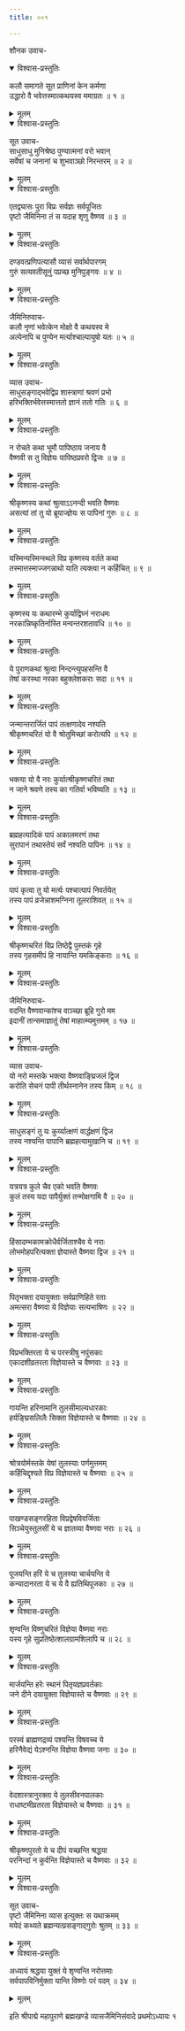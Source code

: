 ```yaml
---
title: ००१

---
```

शौनक उवाच-  

<details open><summary>विश्वास-प्रस्तुतिः</summary>

कलौ समागते सूत प्राणिनां केन कर्मणा  
उद्धारो वै भवेत्तस्मात्कथयस्व ममाग्रतः ॥ १ ॥
</details>

<details><summary>मूलम्</summary>

कलौ समागते सूत प्राणिनां केन कर्मणा  
उद्धारो वै भवेत्तस्मात्कथयस्व ममाग्रतः ॥ १ ॥
</details>



<details open><summary>विश्वास-प्रस्तुतिः</summary>

सूत उवाच-  
साधुसाधु मुनिश्रेष्ठ पुण्यात्मनां वरो भवान्  
सर्वेषां च जनानां च शुभवाञ्छो निरन्तरम् ॥ २ ॥
</details>

<details><summary>मूलम्</summary>

सूत उवाच-  
साधुसाधु मुनिश्रेष्ठ पुण्यात्मनां वरो भवान्  
सर्वेषां च जनानां च शुभवाञ्छो निरन्तरम् ॥ २ ॥
</details>



<details open><summary>विश्वास-प्रस्तुतिः</summary>

एतद्व्यासः पुरा विप्रः सर्वज्ञः सर्वपूजितः  
पृष्टो जैमिनिना तं स यदाह शृणु वैष्णव ॥ ३ ॥
</details>

<details><summary>मूलम्</summary>

एतद्व्यासः पुरा विप्रः सर्वज्ञः सर्वपूजितः  
पृष्टो जैमिनिना तं स यदाह शृणु वैष्णव ॥ ३ ॥
</details>



<details open><summary>विश्वास-प्रस्तुतिः</summary>

दण्डवत्प्रणिपत्यासौ व्यासं सर्वार्थपारगम्  
गुरुं सत्यवतीसूनुं पप्रच्छ मुनिपुङ्गवः ॥ ४ ॥
</details>

<details><summary>मूलम्</summary>

दण्डवत्प्रणिपत्यासौ व्यासं सर्वार्थपारगम्  
गुरुं सत्यवतीसूनुं पप्रच्छ मुनिपुङ्गवः ॥ ४ ॥
</details>



<details open><summary>विश्वास-प्रस्तुतिः</summary>

जैमिनिरुवाच-  
कलौ नृणां भवेत्केन मोक्षो वै कथयस्व मे  
अल्पेनापि च पुण्येन मर्त्याश्चाल्पायुषो यतः ॥ ५ ॥
</details>

<details><summary>मूलम्</summary>

जैमिनिरुवाच-  
कलौ नृणां भवेत्केन मोक्षो वै कथयस्व मे  
अल्पेनापि च पुण्येन मर्त्याश्चाल्पायुषो यतः ॥ ५ ॥
</details>



<details open><summary>विश्वास-प्रस्तुतिः</summary>

व्यास उवाच-  
साधुसङ्गाद्भवेद्विप्र शास्त्राणां श्रवणं प्रभो  
हरिभक्तिर्भवेत्तस्मात्ततो ज्ञानं ततो गतिः ॥ ६ ॥
</details>

<details><summary>मूलम्</summary>

व्यास उवाच-  
साधुसङ्गाद्भवेद्विप्र शास्त्राणां श्रवणं प्रभो  
हरिभक्तिर्भवेत्तस्मात्ततो ज्ञानं ततो गतिः ॥ ६ ॥
</details>



<details open><summary>विश्वास-प्रस्तुतिः</summary>

न रोचते कथा भूमौ पापिष्ठाय जनाय वै  
वैष्णवी स तु विज्ञेयः पापिष्ठप्रवरो द्विजः ॥ ७ ॥
</details>

<details><summary>मूलम्</summary>

न रोचते कथा भूमौ पापिष्ठाय जनाय वै  
वैष्णवी स तु विज्ञेयः पापिष्ठप्रवरो द्विजः ॥ ७ ॥
</details>



<details open><summary>विश्वास-प्रस्तुतिः</summary>

श्रीकृष्णस्य कथां श्रुत्वाऽऽनन्दी भवति वैष्णवः  
असत्यां तां तु यो ब्रूयाज्ज्ञेयः स पापिनां गुरुः ॥ ८ ॥
</details>

<details><summary>मूलम्</summary>

श्रीकृष्णस्य कथां श्रुत्वाऽऽनन्दी भवति वैष्णवः  
असत्यां तां तु यो ब्रूयाज्ज्ञेयः स पापिनां गुरुः ॥ ८ ॥
</details>



<details open><summary>विश्वास-प्रस्तुतिः</summary>

यस्मिन्यस्मिन्स्थले विप्र कृष्णस्य वर्तते कथा  
तस्मात्तस्माज्जगन्नाथो याति त्यक्त्वा न कर्हिचित् ॥ ९ ॥
</details>

<details><summary>मूलम्</summary>

यस्मिन्यस्मिन्स्थले विप्र कृष्णस्य वर्तते कथा  
तस्मात्तस्माज्जगन्नाथो याति त्यक्त्वा न कर्हिचित् ॥ ९ ॥
</details>



<details open><summary>विश्वास-प्रस्तुतिः</summary>

कृष्णस्य यः कथारम्भे कुर्याद्विघ्नं नराधमः  
नरकान्निष्कृतिर्नास्ति मन्वन्तरशतावधि ॥ १० ॥
</details>

<details><summary>मूलम्</summary>

कृष्णस्य यः कथारम्भे कुर्याद्विघ्नं नराधमः  
नरकान्निष्कृतिर्नास्ति मन्वन्तरशतावधि ॥ १० ॥
</details>



<details open><summary>विश्वास-प्रस्तुतिः</summary>

ये पुराणकथां श्रुत्वा निन्दन्त्युपहसन्ति वै  
तेषां करस्था नरका बहुक्लेशकराः सदा ॥ ११ ॥
</details>

<details><summary>मूलम्</summary>

ये पुराणकथां श्रुत्वा निन्दन्त्युपहसन्ति वै  
तेषां करस्था नरका बहुक्लेशकराः सदा ॥ ११ ॥
</details>



<details open><summary>विश्वास-प्रस्तुतिः</summary>

जन्मान्तरार्जितं पापं तत्क्षणादेव नश्यति  
श्रीकृष्णचरितं यो वै श्रोतुमिच्छां करोत्यपि ॥ १२ ॥
</details>

<details><summary>मूलम्</summary>

जन्मान्तरार्जितं पापं तत्क्षणादेव नश्यति  
श्रीकृष्णचरितं यो वै श्रोतुमिच्छां करोत्यपि ॥ १२ ॥
</details>



<details open><summary>विश्वास-प्रस्तुतिः</summary>

भक्त्या यो वै नरः कुर्यात्श्रीकृष्णचरितं तथा  
न जाने श्रवणे तस्य का गतिर्वा भविष्यति ॥ १३ ॥
</details>

<details><summary>मूलम्</summary>

भक्त्या यो वै नरः कुर्यात्श्रीकृष्णचरितं तथा  
न जाने श्रवणे तस्य का गतिर्वा भविष्यति ॥ १३ ॥
</details>



<details open><summary>विश्वास-प्रस्तुतिः</summary>

ब्रह्महत्यादिकं पापं अकालमरणं तथा  
सुरापानं तथास्तेयं सर्वं नश्यति पापिनः ॥ १४ ॥
</details>

<details><summary>मूलम्</summary>

ब्रह्महत्यादिकं पापं अकालमरणं तथा  
सुरापानं तथास्तेयं सर्वं नश्यति पापिनः ॥ १४ ॥
</details>



<details open><summary>विश्वास-प्रस्तुतिः</summary>

पापं कृत्वा तु यो मर्त्यः पश्चात्पापं निवर्तयेत्  
तस्य पापं व्रजेन्नाशमग्निना तूलराशिवत् ॥ १५ ॥
</details>

<details><summary>मूलम्</summary>

पापं कृत्वा तु यो मर्त्यः पश्चात्पापं निवर्तयेत्  
तस्य पापं व्रजेन्नाशमग्निना तूलराशिवत् ॥ १५ ॥
</details>



<details open><summary>विश्वास-प्रस्तुतिः</summary>

श्रीकृष्णचरितं विप्र तिष्ठेद्वै पुस्तकं गृहे  
तस्य गृहसमीपं हि नायान्ति यमकिङ्कराः ॥ १६ ॥
</details>

<details><summary>मूलम्</summary>

श्रीकृष्णचरितं विप्र तिष्ठेद्वै पुस्तकं गृहे  
तस्य गृहसमीपं हि नायान्ति यमकिङ्कराः ॥ १६ ॥
</details>



<details open><summary>विश्वास-प्रस्तुतिः</summary>

जैमिनिरुवाच-  
वदन्ति वैष्णवान्कांश्च वाञ्च्छा ब्रूहि गुरो मम  
इदानीं तान्समाज्ञातुं तेषां माहात्म्यमुत्तमम् ॥ १७ ॥
</details>

<details><summary>मूलम्</summary>

जैमिनिरुवाच-  
वदन्ति वैष्णवान्कांश्च वाञ्च्छा ब्रूहि गुरो मम  
इदानीं तान्समाज्ञातुं तेषां माहात्म्यमुत्तमम् ॥ १७ ॥
</details>



<details open><summary>विश्वास-प्रस्तुतिः</summary>

व्यास उवाच-  
यो नरो मस्तके भक्त्या वैष्णवाङ्घ्रिजलं द्विज  
करोति सेचनं पापी तीर्थस्नानेन तस्य किम् ॥ १८ ॥
</details>

<details><summary>मूलम्</summary>

व्यास उवाच-  
यो नरो मस्तके भक्त्या वैष्णवाङ्घ्रिजलं द्विज  
करोति सेचनं पापी तीर्थस्नानेन तस्य किम् ॥ १८ ॥
</details>



<details open><summary>विश्वास-प्रस्तुतिः</summary>

साधुसङ्गं तु यः कुर्य्यात्क्षणं वार्द्धक्षणं द्विज  
तस्य नश्यन्ति पापानि ब्रह्महत्यामुखानि च ॥ १९ ॥
</details>

<details><summary>मूलम्</summary>

साधुसङ्गं तु यः कुर्य्यात्क्षणं वार्द्धक्षणं द्विज  
तस्य नश्यन्ति पापानि ब्रह्महत्यामुखानि च ॥ १९ ॥
</details>



<details open><summary>विश्वास-प्रस्तुतिः</summary>

यत्रयत्र कुले चैव एको भवति वैष्णवः  
कुलं तस्य यदा पापैर्युक्तं तन्मोक्षगामि वै ॥ २० ॥
</details>

<details><summary>मूलम्</summary>

यत्रयत्र कुले चैव एको भवति वैष्णवः  
कुलं तस्य यदा पापैर्युक्तं तन्मोक्षगामि वै ॥ २० ॥
</details>



<details open><summary>विश्वास-प्रस्तुतिः</summary>

हिंसादम्भकामक्रोधैर्वर्जिताश्चैव ये नराः  
लोभमोहपरित्यक्ता ज्ञेयास्ते वैष्णवा द्विज ॥ २१ ॥
</details>

<details><summary>मूलम्</summary>

हिंसादम्भकामक्रोधैर्वर्जिताश्चैव ये नराः  
लोभमोहपरित्यक्ता ज्ञेयास्ते वैष्णवा द्विज ॥ २१ ॥
</details>



<details open><summary>विश्वास-प्रस्तुतिः</summary>

पितृभक्ता दयायुक्ताः सर्वप्राणिहिते रताः  
अमत्सरा वैष्णवा ये विज्ञेयाः सत्यभाषिणः ॥ २२ ॥
</details>

<details><summary>मूलम्</summary>

पितृभक्ता दयायुक्ताः सर्वप्राणिहिते रताः  
अमत्सरा वैष्णवा ये विज्ञेयाः सत्यभाषिणः ॥ २२ ॥
</details>



<details open><summary>विश्वास-प्रस्तुतिः</summary>

विप्रभक्तिरता ये च परस्त्रीषु नपुंसकाः  
एकादशीव्रतरता विज्ञेयास्ते च वैष्णवाः ॥ २३ ॥
</details>

<details><summary>मूलम्</summary>

विप्रभक्तिरता ये च परस्त्रीषु नपुंसकाः  
एकादशीव्रतरता विज्ञेयास्ते च वैष्णवाः ॥ २३ ॥
</details>



<details open><summary>विश्वास-प्रस्तुतिः</summary>

गायन्ति हरिनामानि तुलसीमाल्यधारकाः  
हर्यङ्घ्रिसलिलैः सिक्ता विज्ञेयास्ते च वैष्णवाः ॥ २४ ॥
</details>

<details><summary>मूलम्</summary>

गायन्ति हरिनामानि तुलसीमाल्यधारकाः  
हर्यङ्घ्रिसलिलैः सिक्ता विज्ञेयास्ते च वैष्णवाः ॥ २४ ॥
</details>



<details open><summary>विश्वास-प्रस्तुतिः</summary>

श्रोत्रयोर्मस्तके येषां तुलस्याः पर्णमुत्तमम्  
कर्हिचिद्दृश्यते विप्र विज्ञेयास्ते च वैष्णवाः ॥ २५ ॥
</details>

<details><summary>मूलम्</summary>

श्रोत्रयोर्मस्तके येषां तुलस्याः पर्णमुत्तमम्  
कर्हिचिद्दृश्यते विप्र विज्ञेयास्ते च वैष्णवाः ॥ २५ ॥
</details>



<details open><summary>विश्वास-प्रस्तुतिः</summary>

पाखण्डसङ्गरहिता विप्रद्वेषविवर्जिताः  
सिञ्चेयुस्तुलसीं ये च ज्ञातव्या वैष्णवा नराः ॥ २६ ॥
</details>

<details><summary>मूलम्</summary>

पाखण्डसङ्गरहिता विप्रद्वेषविवर्जिताः  
सिञ्चेयुस्तुलसीं ये च ज्ञातव्या वैष्णवा नराः ॥ २६ ॥
</details>



<details open><summary>विश्वास-प्रस्तुतिः</summary>

पूजयन्ति हरिं ये च तुलस्या चार्चयन्ति ये  
कन्यादानरता ये च ये वै ह्यतिथिपूजकाः ॥ २७ ॥
</details>

<details><summary>मूलम्</summary>

पूजयन्ति हरिं ये च तुलस्या चार्चयन्ति ये  
कन्यादानरता ये च ये वै ह्यतिथिपूजकाः ॥ २७ ॥
</details>



<details open><summary>विश्वास-प्रस्तुतिः</summary>

शृण्वन्ति विष्णुचरितं विज्ञेया वैष्णवा नराः  
यस्य गृहे सुप्रतिष्ठेत्शालग्रामशिलापि च ॥ २८ ॥
</details>

<details><summary>मूलम्</summary>

शृण्वन्ति विष्णुचरितं विज्ञेया वैष्णवा नराः  
यस्य गृहे सुप्रतिष्ठेत्शालग्रामशिलापि च ॥ २८ ॥
</details>



<details open><summary>विश्वास-प्रस्तुतिः</summary>

मार्जयन्ति हरेः स्थानं पितृयज्ञप्रवर्तकाः  
जने दीने दयायुक्ता विज्ञेयास्ते च वैष्णवाः ॥ २९ ॥
</details>

<details><summary>मूलम्</summary>

मार्जयन्ति हरेः स्थानं पितृयज्ञप्रवर्तकाः  
जने दीने दयायुक्ता विज्ञेयास्ते च वैष्णवाः ॥ २९ ॥
</details>



<details open><summary>विश्वास-प्रस्तुतिः</summary>

परस्वं ब्राह्मणद्रव्यं पश्यन्ति विषवच्च ये  
हरिनैवेद्यं येऽश्नन्ति विज्ञेया वैष्णवा जनाः ॥ ३० ॥
</details>

<details><summary>मूलम्</summary>

परस्वं ब्राह्मणद्रव्यं पश्यन्ति विषवच्च ये  
हरिनैवेद्यं येऽश्नन्ति विज्ञेया वैष्णवा जनाः ॥ ३० ॥
</details>



<details open><summary>विश्वास-प्रस्तुतिः</summary>

वेदशास्त्रानुरक्ता ये तुलसीवनपालकाः  
राधाष्टमीव्रतरता विज्ञेयास्ते च वैष्णवाः ॥ ३१ ॥
</details>

<details><summary>मूलम्</summary>

वेदशास्त्रानुरक्ता ये तुलसीवनपालकाः  
राधाष्टमीव्रतरता विज्ञेयास्ते च वैष्णवाः ॥ ३१ ॥
</details>



<details open><summary>विश्वास-प्रस्तुतिः</summary>

श्रीकृष्णपुरतो ये च दीपं यच्छन्ति श्रद्धया  
परनिन्दां न कुर्वन्ति विज्ञेयास्ते च वैष्णवाः ॥ ३२ ॥
</details>

<details><summary>मूलम्</summary>

श्रीकृष्णपुरतो ये च दीपं यच्छन्ति श्रद्धया  
परनिन्दां न कुर्वन्ति विज्ञेयास्ते च वैष्णवाः ॥ ३२ ॥
</details>



<details open><summary>विश्वास-प्रस्तुतिः</summary>

सूत उवाच-  
पृष्टो जैमिनिना व्यास इत्युक्तः स यथाक्रमम्  
मयेदं कथ्यते ब्रह्मन्यत्प्रसङ्गाद्गुरोः श्रुतम् ॥ ३३ ॥
</details>

<details><summary>मूलम्</summary>

सूत उवाच-  
पृष्टो जैमिनिना व्यास इत्युक्तः स यथाक्रमम्  
मयेदं कथ्यते ब्रह्मन्यत्प्रसङ्गाद्गुरोः श्रुतम् ॥ ३३ ॥
</details>



<details open><summary>विश्वास-प्रस्तुतिः</summary>

अध्यायं श्रद्धया युक्तं ये शृण्वन्ति नरोत्तमाः  
सर्वपापविनिर्मुक्ता यान्ति विष्णोः परं पदम् ॥ ३४ ॥
</details>

<details><summary>मूलम्</summary>

अध्यायं श्रद्धया युक्तं ये शृण्वन्ति नरोत्तमाः  
सर्वपापविनिर्मुक्ता यान्ति विष्णोः परं पदम् ॥ ३४ ॥
</details>


इति श्रीपाद्मे महापुराणे ब्रह्मखण्डे व्यासजैमिनिसंवादे प्रथमोऽध्यायः १
